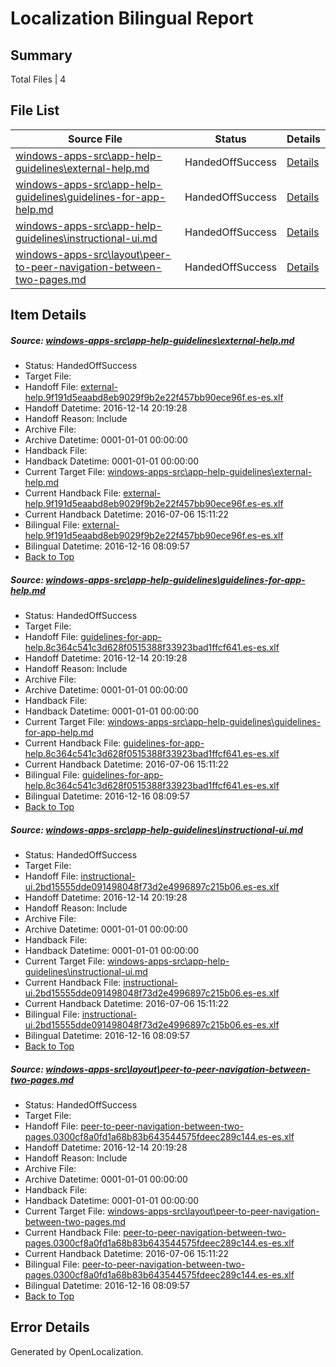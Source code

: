 # <a name='report-top'></a> Localization Bilingual Report

## Summary
 Total Files | 4

## File List
 Source File | Status | Details 
 ----------- | ------ | ------- 
 [windows-apps-src\app-help-guidelines\external-help.md](https://cpubwin.visualstudio.com/windows-uwp/_git/windows-uwp/commit/a3924fef520d7ba70873d6838f8e194e5fc96c62?path=windows-apps-src%2Fapp-help-guidelines%2Fexternal-help.md&_a=contents) | HandedOffSuccess | [Details](#9733608c7212ab1e26511c33034ad2b626cc588741)
 [windows-apps-src\app-help-guidelines\guidelines-for-app-help.md](https://cpubwin.visualstudio.com/windows-uwp/_git/windows-uwp/commit/a3924fef520d7ba70873d6838f8e194e5fc96c62?path=windows-apps-src%2Fapp-help-guidelines%2Fguidelines-for-app-help.md&_a=contents) | HandedOffSuccess | [Details](#c978e805fa7d746baf299058c8d98fc04ad7c81b42)
 [windows-apps-src\app-help-guidelines\instructional-ui.md](https://cpubwin.visualstudio.com/windows-uwp/_git/windows-uwp/commit/a3924fef520d7ba70873d6838f8e194e5fc96c62?path=windows-apps-src%2Fapp-help-guidelines%2Finstructional-ui.md&_a=contents) | HandedOffSuccess | [Details](#179f70a1c421d3d5a73813a9b9675353a8d5f8c249)
 [windows-apps-src\layout\peer-to-peer-navigation-between-two-pages.md](https://cpubwin.visualstudio.com/windows-uwp/_git/windows-uwp/commit/a3924fef520d7ba70873d6838f8e194e5fc96c62?path=windows-apps-src%2Flayout%2Fpeer-to-peer-navigation-between-two-pages.md&_a=contents) | HandedOffSuccess | [Details](#816e66629d37b2b9286c6e189518a81f2dc6b6915084)

## Item Details
##### <a name='9733608c7212ab1e26511c33034ad2b626cc588741'></a> Source: [windows-apps-src\app-help-guidelines\external-help.md](https://cpubwin.visualstudio.com/windows-uwp/_git/windows-uwp/commit/a3924fef520d7ba70873d6838f8e194e5fc96c62?path=windows-apps-src%2Fapp-help-guidelines%2Fexternal-help.md&_a=contents)
* Status: HandedOffSuccess
* Target File: 
* Handoff File: [external-help.9f191d5eaabd8eb9029f9b2e22f457bb90ece96f.es-es.xlf](https://cpubwin.visualstudio.com/windows-uwp/_git/WDCLib.handoff/commit/bced188e13b13c66628e41f04d152bfe5b28e7eb?path=ol-handoff%2Fcpubwin%2Fwindows-uwp.es-es%2Fmaster%2Fexternal-help.9f191d5eaabd8eb9029f9b2e22f457bb90ece96f.es-es.xlf&_a=contents)
* Handoff Datetime: 2016-12-14 20:19:28
* Handoff Reason: Include
* Archive File: 
* Archive Datetime: 0001-01-01 00:00:00
* Handback File: 
* Handback Datetime: 0001-01-01 00:00:00
* Current Target File: [windows-apps-src\app-help-guidelines\external-help.md](https://cpubwin.visualstudio.com/windows-uwp/_git/windows-uwp.es-es/commit/e53f454bc4c461b2434c3387589e28a597068263?path=windows-apps-src%2Fapp-help-guidelines%2Fexternal-help.md&_a=contents)
* Current Handback File: [external-help.9f191d5eaabd8eb9029f9b2e22f457bb90ece96f.es-es.xlf](https://cpubwin.visualstudio.com/windows-uwp/_git/WDCLib.handback/commit/45ea58b222954eb601000ff83302f042237b5a2e?path=ol-handback%2FMicrosoft%2Fwindows-apps.es-es%2Fmaster%2Fexternal-help.9f191d5eaabd8eb9029f9b2e22f457bb90ece96f.es-es.xlf&_a=contents)
* Current Handback Datetime: 2016-07-06 15:11:22
* Bilingual File: [external-help.9f191d5eaabd8eb9029f9b2e22f457bb90ece96f.es-es.xlf](https://cpubwin.visualstudio.com/windows-uwp/_git/WDCLib.handback/commit/45ea58b222954eb601000ff83302f042237b5a2e?path=ol-handback%2FMicrosoft%2Fwindows-apps.es-es%2Fmaster%2Fexternal-help.9f191d5eaabd8eb9029f9b2e22f457bb90ece96f.es-es.xlf&_a=contents)
* Bilingual Datetime: 2016-12-16 08:09:57
* [Back to Top](#report-top)

##### <a name='c978e805fa7d746baf299058c8d98fc04ad7c81b42'></a> Source: [windows-apps-src\app-help-guidelines\guidelines-for-app-help.md](https://cpubwin.visualstudio.com/windows-uwp/_git/windows-uwp/commit/a3924fef520d7ba70873d6838f8e194e5fc96c62?path=windows-apps-src%2Fapp-help-guidelines%2Fguidelines-for-app-help.md&_a=contents)
* Status: HandedOffSuccess
* Target File: 
* Handoff File: [guidelines-for-app-help.8c364c541c3d628f0515388f33923bad1ffcf641.es-es.xlf](https://cpubwin.visualstudio.com/windows-uwp/_git/WDCLib.handoff/commit/bced188e13b13c66628e41f04d152bfe5b28e7eb?path=ol-handoff%2Fcpubwin%2Fwindows-uwp.es-es%2Fmaster%2Fguidelines-for-app-help.8c364c541c3d628f0515388f33923bad1ffcf641.es-es.xlf&_a=contents)
* Handoff Datetime: 2016-12-14 20:19:28
* Handoff Reason: Include
* Archive File: 
* Archive Datetime: 0001-01-01 00:00:00
* Handback File: 
* Handback Datetime: 0001-01-01 00:00:00
* Current Target File: [windows-apps-src\app-help-guidelines\guidelines-for-app-help.md](https://cpubwin.visualstudio.com/windows-uwp/_git/windows-uwp.es-es/commit/e53f454bc4c461b2434c3387589e28a597068263?path=windows-apps-src%2Fapp-help-guidelines%2Fguidelines-for-app-help.md&_a=contents)
* Current Handback File: [guidelines-for-app-help.8c364c541c3d628f0515388f33923bad1ffcf641.es-es.xlf](https://cpubwin.visualstudio.com/windows-uwp/_git/WDCLib.handback/commit/45ea58b222954eb601000ff83302f042237b5a2e?path=ol-handback%2FMicrosoft%2Fwindows-apps.es-es%2Fmaster%2Fguidelines-for-app-help.8c364c541c3d628f0515388f33923bad1ffcf641.es-es.xlf&_a=contents)
* Current Handback Datetime: 2016-07-06 15:11:22
* Bilingual File: [guidelines-for-app-help.8c364c541c3d628f0515388f33923bad1ffcf641.es-es.xlf](https://cpubwin.visualstudio.com/windows-uwp/_git/WDCLib.handback/commit/45ea58b222954eb601000ff83302f042237b5a2e?path=ol-handback%2FMicrosoft%2Fwindows-apps.es-es%2Fmaster%2Fguidelines-for-app-help.8c364c541c3d628f0515388f33923bad1ffcf641.es-es.xlf&_a=contents)
* Bilingual Datetime: 2016-12-16 08:09:57
* [Back to Top](#report-top)

##### <a name='179f70a1c421d3d5a73813a9b9675353a8d5f8c249'></a> Source: [windows-apps-src\app-help-guidelines\instructional-ui.md](https://cpubwin.visualstudio.com/windows-uwp/_git/windows-uwp/commit/a3924fef520d7ba70873d6838f8e194e5fc96c62?path=windows-apps-src%2Fapp-help-guidelines%2Finstructional-ui.md&_a=contents)
* Status: HandedOffSuccess
* Target File: 
* Handoff File: [instructional-ui.2bd15555dde091498048f73d2e4996897c215b06.es-es.xlf](https://cpubwin.visualstudio.com/windows-uwp/_git/WDCLib.handoff/commit/bced188e13b13c66628e41f04d152bfe5b28e7eb?path=ol-handoff%2Fcpubwin%2Fwindows-uwp.es-es%2Fmaster%2Finstructional-ui.2bd15555dde091498048f73d2e4996897c215b06.es-es.xlf&_a=contents)
* Handoff Datetime: 2016-12-14 20:19:28
* Handoff Reason: Include
* Archive File: 
* Archive Datetime: 0001-01-01 00:00:00
* Handback File: 
* Handback Datetime: 0001-01-01 00:00:00
* Current Target File: [windows-apps-src\app-help-guidelines\instructional-ui.md](https://cpubwin.visualstudio.com/windows-uwp/_git/windows-uwp.es-es/commit/e53f454bc4c461b2434c3387589e28a597068263?path=windows-apps-src%2Fapp-help-guidelines%2Finstructional-ui.md&_a=contents)
* Current Handback File: [instructional-ui.2bd15555dde091498048f73d2e4996897c215b06.es-es.xlf](https://cpubwin.visualstudio.com/windows-uwp/_git/WDCLib.handback/commit/45ea58b222954eb601000ff83302f042237b5a2e?path=ol-handback%2FMicrosoft%2Fwindows-apps.es-es%2Fmaster%2Finstructional-ui.2bd15555dde091498048f73d2e4996897c215b06.es-es.xlf&_a=contents)
* Current Handback Datetime: 2016-07-06 15:11:22
* Bilingual File: [instructional-ui.2bd15555dde091498048f73d2e4996897c215b06.es-es.xlf](https://cpubwin.visualstudio.com/windows-uwp/_git/WDCLib.handback/commit/45ea58b222954eb601000ff83302f042237b5a2e?path=ol-handback%2FMicrosoft%2Fwindows-apps.es-es%2Fmaster%2Finstructional-ui.2bd15555dde091498048f73d2e4996897c215b06.es-es.xlf&_a=contents)
* Bilingual Datetime: 2016-12-16 08:09:57
* [Back to Top](#report-top)

##### <a name='816e66629d37b2b9286c6e189518a81f2dc6b6915084'></a> Source: [windows-apps-src\layout\peer-to-peer-navigation-between-two-pages.md](https://cpubwin.visualstudio.com/windows-uwp/_git/windows-uwp/commit/a3924fef520d7ba70873d6838f8e194e5fc96c62?path=windows-apps-src%2Flayout%2Fpeer-to-peer-navigation-between-two-pages.md&_a=contents)
* Status: HandedOffSuccess
* Target File: 
* Handoff File: [peer-to-peer-navigation-between-two-pages.0300cf8a0fd1a68b83b643544575fdeec289c144.es-es.xlf](https://cpubwin.visualstudio.com/windows-uwp/_git/WDCLib.handoff/commit/bced188e13b13c66628e41f04d152bfe5b28e7eb?path=ol-handoff%2Fcpubwin%2Fwindows-uwp.es-es%2Fmaster%2Fpeer-to-peer-navigation-between-two-pages.0300cf8a0fd1a68b83b643544575fdeec289c144.es-es.xlf&_a=contents)
* Handoff Datetime: 2016-12-14 20:19:28
* Handoff Reason: Include
* Archive File: 
* Archive Datetime: 0001-01-01 00:00:00
* Handback File: 
* Handback Datetime: 0001-01-01 00:00:00
* Current Target File: [windows-apps-src\layout\peer-to-peer-navigation-between-two-pages.md](https://cpubwin.visualstudio.com/windows-uwp/_git/windows-uwp.es-es/commit/e53f454bc4c461b2434c3387589e28a597068263?path=windows-apps-src%2Flayout%2Fpeer-to-peer-navigation-between-two-pages.md&_a=contents)
* Current Handback File: [peer-to-peer-navigation-between-two-pages.0300cf8a0fd1a68b83b643544575fdeec289c144.es-es.xlf](https://cpubwin.visualstudio.com/windows-uwp/_git/WDCLib.handback/commit/45ea58b222954eb601000ff83302f042237b5a2e?path=ol-handback%2FMicrosoft%2Fwindows-apps.es-es%2Fmaster%2Fpeer-to-peer-navigation-between-two-pages.0300cf8a0fd1a68b83b643544575fdeec289c144.es-es.xlf&_a=contents)
* Current Handback Datetime: 2016-07-06 15:11:22
* Bilingual File: [peer-to-peer-navigation-between-two-pages.0300cf8a0fd1a68b83b643544575fdeec289c144.es-es.xlf](https://cpubwin.visualstudio.com/windows-uwp/_git/WDCLib.handback/commit/45ea58b222954eb601000ff83302f042237b5a2e?path=ol-handback%2FMicrosoft%2Fwindows-apps.es-es%2Fmaster%2Fpeer-to-peer-navigation-between-two-pages.0300cf8a0fd1a68b83b643544575fdeec289c144.es-es.xlf&_a=contents)
* Bilingual Datetime: 2016-12-16 08:09:57
* [Back to Top](#report-top)


## Error Details

Generated by OpenLocalization.
